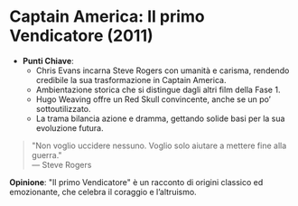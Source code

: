 # Captain America: Il primo Vendicatore (2011)

- **Punti Chiave**: 
  - Chris Evans incarna Steve Rogers con umanità e carisma, rendendo credibile la sua trasformazione in Captain America.
  - Ambientazione storica che si distingue dagli altri film della Fase 1.
  - Hugo Weaving offre un Red Skull convincente, anche se un po’ sottoutilizzato.
  - La trama bilancia azione e dramma, gettando solide basi per la sua evoluzione futura.

> "Non voglio uccidere nessuno. Voglio solo aiutare a mettere fine alla guerra."  
> — Steve Rogers

**Opinione**: "Il primo Vendicatore" è un racconto di origini classico ed emozionante, che celebra il coraggio e l’altruismo.
